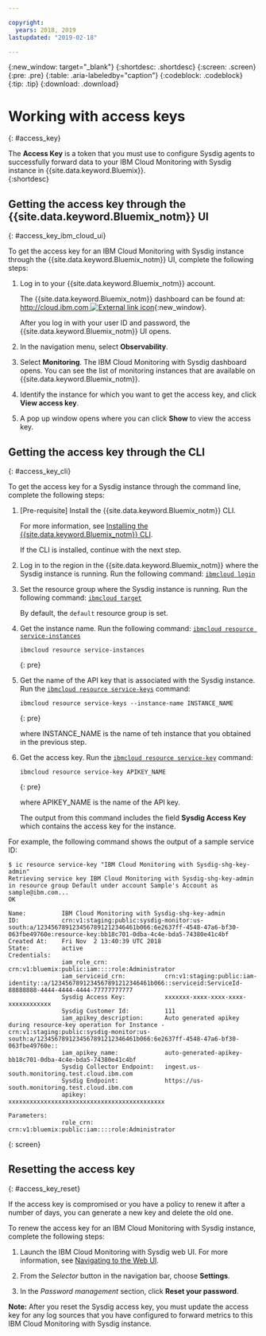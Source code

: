 ```yaml
---

copyright:
  years: 2018, 2019
lastupdated: "2019-02-18"

---
```


{:new_window: target="_blank"}
{:shortdesc: .shortdesc}
{:screen: .screen}
{:pre: .pre}
{:table: .aria-labeledby="caption"}
{:codeblock: .codeblock}
{:tip: .tip}
{:download: .download}

# Working with access keys
{: #access_key}

The **Access Key** is a token that you must use to configure Sysdig agents to successfully forward data to your IBM Cloud Monitoring with Sysdig instance in {{site.data.keyword.Bluemix}}.   
{:shortdesc}


## Getting the access key through the {{site.data.keyword.Bluemix_notm}} UI
{: #access_key_ibm_cloud_ui}

To get the access key for an IBM Cloud Monitoring with Sysdig instance through the {{site.data.keyword.Bluemix_notm}} UI, complete the following steps:

1. Log in to your {{site.data.keyword.Bluemix_notm}} account.

    The {{site.data.keyword.Bluemix_notm}} dashboard can be found at: [http://cloud.ibm.com  ![External link icon](../../icons/launch-glyph.svg "External link icon")](http://cloud.ibm.com ){:new_window}.

	After you log in with your user ID and password, the {{site.data.keyword.Bluemix_notm}} UI opens.

2. In the navigation menu, select **Observability**. 

3. Select **Monitoring**. The IBM Cloud Monitoring with Sysdig dashboard opens. You can see the list of monitoring instances that are available on {{site.data.keyword.Bluemix_notm}}.

3. Identify the instance for which you want to get the access key, and click **View access key**.

4. A pop up window opens where you can click **Show** to view the access key.



## Getting the access key through the CLI
{: #access_key_cli}

To get the access key for a Sysdig instance through the command line, complete the following steps:

1. [Pre-requisite] Install the {{site.data.keyword.Bluemix_notm}} CLI.

   For more information, see [Installing the {{site.data.keyword.Bluemix_notm}} CLI](/docs/cli?topic=cloud-cli-ibmcloud-cli#ibmcloud-cli).

   If the CLI is installed, continue with the next step.

2. Log in to the region in the {{site.data.keyword.Bluemix_notm}} where the Sysdig instance is running. Run the following command: [`ibmcloud login`](/docs/cli/reference/ibmcloud/bx_cli.html#ibmcloud_login)

3. Set the resource group where the Sysdig instance is running. Run the following command: [`ibmcloud target`](/docs/cli/reference/ibmcloud/bx_cli.html#ibmcloud_target)

    By default, the `default` resource group is set.

4. Get the instance name. Run the following command: [`ibmcloud resource service-instances`](/docs/cli/reference/ibmcloud/cli_resource_group.html#ibmcloud_resource_service_instances)

    ```
    ibmcloud resource service-instances
    ```
    {: pre}

5. Get the name of the API key that is associated with the Sysdig instance. Run the [`ibmcloud resource service-keys`](/docs/cli/reference/ibmcloud/cli_resource_group.html#ibmcloud_resource_service_instances) command:

    ```
    ibmcloud resource service-keys --instance-name INSTANCE_NAME
    ```
    {: pre}

    where INSTANCE_NAME is the name of teh instance that you obtained in the previous step.

6. Get the access key. Run the [`ibmcloud resource service-key`](/docs/cli/reference/ibmcloud/cli_resource_group.html#ibmcloud_resource_service_key) command:

    ```
    ibmcloud resource service-key APIKEY_NAME
    ```
    {: pre}

    where APIKEY_NAME is the name of the API key.
 
    The output from this command includes the field **Sysdig Access Key** which contains the access key for the instance.


For example, the following command shows the output of a sample service ID:

```
$ ic resource service-key "IBM Cloud Monitoring with Sysdig-shg-key-admin"
Retrieving service key IBM Cloud Monitoring with Sysdig-shg-key-admin in resource group Default under account Sample's Account as sample@ibm.com...
OK
                  
Name:          IBM Cloud Monitoring with Sysdig-shg-key-admin   
ID:            crn:v1:staging:public:sysdig-monitor:us-south:a/1234567891234567891212346461b066:6e2637ff-4548-47a6-bf30-063fbe49760e:resource-key:bb18c701-0dba-4c4e-bda5-74380e41c4bf   
Created At:    Fri Nov  2 13:40:39 UTC 2018   
State:         active   
Credentials:                                      
               iam_role_crn:                crn:v1:bluemix:public:iam::::role:Administrator      
               iam_serviceid_crn:           crn:v1:staging:public:iam-identity::a/1234567891234567891212346461b066::serviceid:ServiceId-88888888-4444-4444-4444-77777777777      
               Sysdig Access Key:           xxxxxxx-xxxx-xxxx-xxxx-xxxxxxxxxxxx      
               Sysdig Customer Id:          111      
               iam_apikey_description:      Auto generated apikey during resource-key operation for Instance - crn:v1:staging:public:sysdig-monitor:us-south:a/1234567891234567891212346461b066:6e2637ff-4548-47a6-bf30-063fbe49760e::      
               iam_apikey_name:             auto-generated-apikey-bb18c701-0dba-4c4e-bda5-74380e41c4bf      
               Sysdig Collector Endpoint:   ingest.us-south.monitoring.test.cloud.ibm.com      
               Sysdig Endpoint:             https://us-south.monitoring.test.cloud.ibm.com      
               apikey:                      xxxxxxxxxxxxxxxxxxxxxxxxxxxxxxxxxxxxxxxxxxxx     
                  
Parameters:                      
               role_crn:   crn:v1:bluemix:public:iam::::role:Administrator      
```
{: screen}




## Resetting the access key 
{: #access_key_reset}

If the access key is compromised or you have a policy to renew it after a number of days, you can generate a new key and delete the old one.

To renew the access key for an IBM Cloud Monitoring with Sysdig instance, complete the following steps:

1. Launch the IBM Cloud Monitoring with Sysdig web UI. For more information, see [Navigating to the Web UI](/docs/services/Monitoring-with-Sysdig?topic=Sysdig-launch#launch).

2. From the *Selector* button in the navigation bar, choose **Settings**.

2. In the *Password management* section, click **Reset your password**.

**Note:** After you reset the Sysdig access key, you must update the access key for any log sources that you have configured to forward metrics to this IBM Cloud Monitoring with Sysdig instance.
